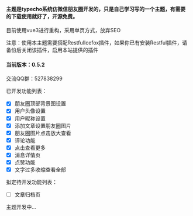 #### 主题是typecho系统仿微信朋友圈开发的，只是自己学习写的一个主题，有需要的下载使用就好了，开源免费。

目前使用vue3进行重构，采用单页方式，放弃SEO

注意：使用本主题需要搭配RestfulIcefox插件，如果你已有安装Restful插件，请备份后关闭该插件，启用本站提供的插件

#### 当前版本：0.5.2

交流QQ群：527838299

已开发功能列表：
- [x] 朋友圈顶部背景图设置
- [x] 用户头像设置
- [x] 用户昵称设置
- [x] 添加文章设置朋友圈图片
- [x] 朋友圈图片点击放大查看
- [x] 评论功能
- [x] 点击查看更多
- [x] 消息详情页
- [x] 点赞功能
- [x] 文字过多收缩查看全部

拟定待开发功能列表：
- [ ] 文章归档页

主题开发中...
